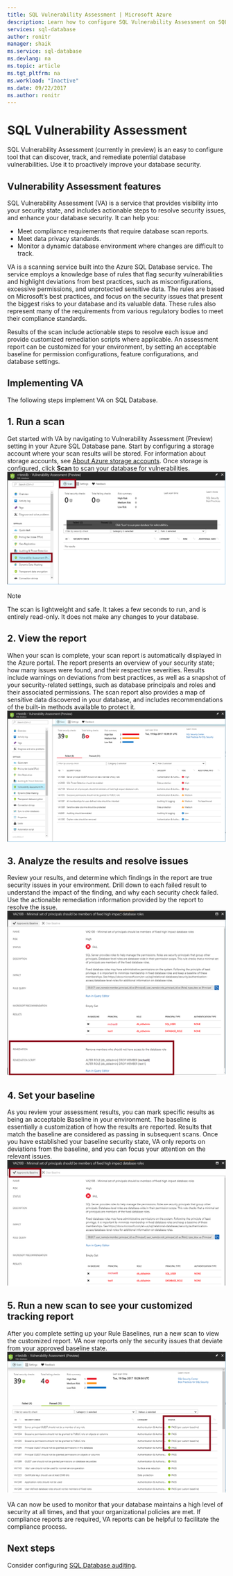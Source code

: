 ```yaml
---
title: SQL Vulnerability Assessment | Microsoft Azure
description: Learn how to configure SQL Vulnerability Assessment on SQL Database.
services: sql-database
author: ronitr
manager: shaik
ms.service: sql-database
ms.devlang: na
ms.topic: article
ms.tgt_pltfrm: na
ms.workload: "Inactive"
ms.date: 09/22/2017
ms.author: ronitr
---
```


# SQL Vulnerability Assessment

SQL Vulnerability Assessment (currently in preview) is an easy to configure tool that can discover, track, and remediate potential database vulnerabilities. Use it to proactively improve your database security.  

## Vulnerability Assessment features  
SQL Vulnerability Assessment (VA) is a service that provides visibility into your security state, and includes actionable steps to resolve security issues, and enhance your database security. It can help you:  
- Meet compliance requirements that require database scan reports.  
- Meet data privacy standards.  
- Monitor a dynamic database environment where changes are difficult to track.  

VA is a scanning service built into the Azure SQL Database service. The service employs a knowledge base of rules that flag security vulnerabilities and highlight deviations from best practices, such as misconfigurations, excessive permissions, and unprotected sensitive data. The rules are based on Microsoft’s best practices, and focus on the security issues that present the biggest risks to your database and its valuable data. These rules also represent many of the requirements from various regulatory bodies to meet their compliance standards.  

Results of the scan include actionable steps to resolve each issue and provide customized remediation scripts where applicable. An assessment report can be customized for your environment, by setting an acceptable baseline for permission configurations, feature configurations, and database settings.   

## Implementing VA  
The following steps implement VA on SQL Database.  

## 1. Run a scan  
Get started with VA by navigating to Vulnerability Assessment (Preview) setting in your Azure SQL Database pane. Start by configuring a storage account where your scan results will be stored. For information about storage accounts, see [About Azure storage accounts](../storage/common/storage-create-storage-account.md). Once storage is configured, click **Scan** to scan your database for vulnerabilities.  
![Scan a database](./media/sql-vulnerability-assessment/pp_va_initialize.png)  
  > [!NOTE]   
  > The scan is lightweight and safe. It takes a few seconds to run, and is entirely read-only. It does not make any changes to your database.  

## 2. View the report  
When your scan is complete, your scan report is automatically displayed in the Azure portal. The report presents an overview of your security state; how many issues were found, and their respective severities. Results include warnings on deviations from best practices, as well as a snapshot of your security-related settings, such as database principals and roles and their associated permissions. The scan report also provides a map of sensitive data discovered in your database, and includes recommendations of the built-in methods available to protect it.  
![View the report](./media/sql-vulnerability-assessment/pp_main_getstarted.png)  

## 3. Analyze the results and resolve issues  
Review your results, and determine which findings in the report are true security issues in your environment. Drill down to each failed result to understand the impact of the finding, and why each security check failed. Use the actionable remediation information provided by the report to resolve the issue.  
![Analyze the report](./media/sql-vulnerability-assessment/pp_fail_rule_show_remediation.png)    

## 4. Set your baseline  
As you review your assessment results, you can mark specific results as being an acceptable Baseline in your environment. The baseline is essentially a customization of how the results are reported. Results that match the baseline are considered as passing in subsequent scans. Once you have established your baseline security state, VA only reports on deviations from the baseline, and you can focus your attention on the relevant issues.  
![Set your baseline](./media/sql-vulnerability-assessment/pp_fail_rule_show_baseline.png)  

## 5. Run a new scan to see your customized tracking report  
After you complete setting up your Rule Baselines, run a new scan to view the customized report. VA now reports only the security issues that deviate from your approved baseline state.  
![View your customized report](./media/sql-vulnerability-assessment/pp_pass_main_with_baselines.png)  

VA can now be used to monitor that your database maintains a high level of security at all times, and that your organizational policies are met. If compliance reports are required, VA reports can be helpful to facilitate the compliance process.  

## Next steps  

Consider configuring [SQL Database auditing](sql-database-auditing.md).  
